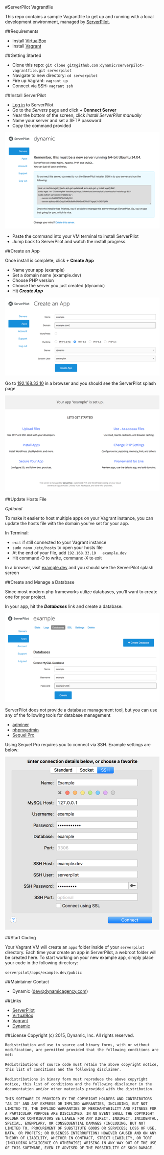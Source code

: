 #ServerPilot Vagrantfile

This repo contains a sample Vagrantfile to get up and running with a local development environment, managed by [ServerPilot](https://serverpilot.io).

##Requirements

* Install [VirtualBox](https://www.virtualbox.org)
* Install [Vagrant](http://www.vagrantup.com)

##Getting Started

* Clone this repo: `git clone git@github.com:dynamic/serverpilot-vagrantfile.git serverpilot`
* Navigate to new directory: `cd serverpilot`
* Fire up Vagrant: `vagrant up`
* Connect via SSH: `vagrant ssh`

##Install ServerPilot

* [Log in](https://manage.serverpilot.io/#login) to ServerPilot
* Go to the *Servers* page and click **+ Connect Server**
* Near the bottom of the screen, click *Install ServerPilot manually*
* Name your server and set a SFTP password
* Copy the command provided

![screen shot](assets/manual-install.png)

* Paste the command into your VM terminal to install ServerPilot
* Jump back to ServerPilot and watch the install progress

##Create an App

Once install is complete, click **+ Create App**

* Name your app (example)
* Set a domain name (example.dev)
* Choose PHP version
* Choose the server you just created (dynamic)
* Hit ***Create App***

![screen shot](assets/create-app.png)
	
Go to [192.168.33.10](http://192.168.33.10) in a browser and you should see the ServerPilot splash page

![screen shot](assets/splash-screen.png)

##Update Hosts File

*Optional*

To make it easier to host multiple apps on your Vagrant instance, you can update the hosts file with the domain you've set for your app.

In Terminal:

* `exit` if still connected to your Vagrant instance
* `sudo nano /etc/hosts` to open your hosts file
* At the end of your file, add `192.168.33.10	example.dev`
* Hit command-O to write, command-X to exit

In a browser, visit [example.dev](http://example.dev) and you should see the ServerPilot splash screen

##Create and Manage a Database

Since most modern php frameworks utilize databases, you'll want to create one for your project.

In your app, hit the ***Databases*** link and create a database.

![screen shot](assets/create-database.png)

ServerPilot does not provide a database management tool, but you can use any of the following tools for database management:

* [adminer](https://www.adminer.org)
* [phpmyadmin](https://www.phpmyadmin.net)
* [Sequel Pro](http://www.sequelpro.com)

Using Sequel Pro requires you to connect via SSH. Example settings are below:

![screen shot](assets/sequel-pro.png)

##Start Coding

Your Vagrant VM will create an `apps` folder inside of your `serverpilot` directory. Each time your create an app in ServerPilot, a webroot folder will be created here. To start working on your new example app, simply place your code in the following directory:

`serverpilot/apps/example.dev/public`

##Maintainer Contact

 *  Dynamic (<dev@dynamicagency.com>)

##Links

* [ServerPilot](https://serverpilot.io)
* [VirtualBox](https://www.virtualbox.org)
* [Vagrant](http://www.vagrantup.com)
* [Dynamic](http://www.dynamicagency.com)

##License
	Copyright (c) 2015, Dynamic, Inc.
	All rights reserved.

	Redistribution and use in source and binary forms, with or without modification, are permitted provided that the following conditions are met:

	Redistributions of source code must retain the above copyright notice, this list of conditions and the following disclaimer.
	
	Redistributions in binary form must reproduce the above copyright notice, this list of conditions and the following disclaimer in the documentation and/or other materials provided with the distribution.
	
	THIS SOFTWARE IS PROVIDED BY THE COPYRIGHT HOLDERS AND CONTRIBUTORS "AS IS" AND ANY EXPRESS OR IMPLIED WARRANTIES, INCLUDING, BUT NOT LIMITED TO, THE IMPLIED WARRANTIES OF MERCHANTABILITY AND FITNESS FOR A PARTICULAR PURPOSE ARE DISCLAIMED. IN NO EVENT SHALL THE COPYRIGHT HOLDER OR CONTRIBUTORS BE LIABLE FOR ANY DIRECT, INDIRECT, INCIDENTAL, SPECIAL, EXEMPLARY, OR CONSEQUENTIAL DAMAGES (INCLUDING, BUT NOT LIMITED TO, PROCUREMENT OF SUBSTITUTE GOODS OR SERVICES; LOSS OF USE, DATA, OR PROFITS; OR BUSINESS INTERRUPTION) HOWEVER CAUSED AND ON ANY THEORY OF LIABILITY, WHETHER IN CONTRACT, STRICT LIABILITY, OR TORT (INCLUDING NEGLIGENCE OR OTHERWISE) ARISING IN ANY WAY OUT OF THE USE OF THIS SOFTWARE, EVEN IF ADVISED OF THE POSSIBILITY OF SUCH DAMAGE.